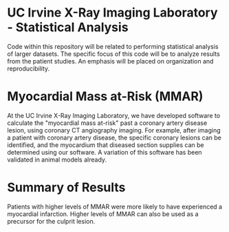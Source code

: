 # UC Irvine X-Ray Imaging Laboratory - Statistical Analysis
Code within this repository will be related to performing statistical analysis of larger datasets. The specific focus of this code will be to analyze results from the patient studies. An emphasis will be placed on organization and reproducibility.
# Myocardial Mass at-Risk (MMAR)
At the UC Irvine X-Ray Imaging Laboratory, we have developed software to calculate the "myocardial mass at-risk" past a coronary artery disease lesion, using coronary CT angiography imaging. For example, after imaging a patient with coronary artery disease, the specific coronary lesions can be identified, and the myocardium that diseased section supplies can be determined using our software. A variation of this software has been validated in animal models already.
# Summary of Results
Patients with higher levels of MMAR were more likely to have experienced a myocardial infarction. Higher levels of MMAR can also be used as a precursor for the culprit lesion. 
